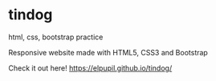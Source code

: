 # tindog
html, css, bootstrap practice


Responsive website made with HTML5, CSS3 and Bootstrap

Check it out here!
https://elpupil.github.io/tindog/
